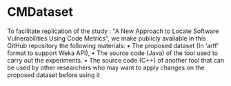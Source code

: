 # CMDataset
To facilitate replication of the study : "A New Approach to Locate Software Vulnerabilities Using Code Metrics", we make publicly available in this GitHub repository the following materials: 
•	The proposed dataset (In ‘arff’ format to support Weka API),
•	The source code (Java) of the tool used to carry out the experiments.
•	The source code (C++) of another tool that can be used by other researchers who may want to apply changes on the proposed dataset before using it
